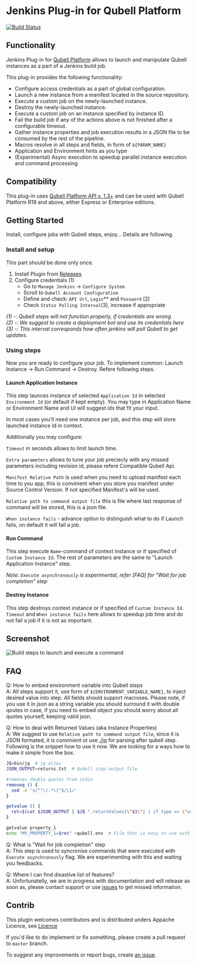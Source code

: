 Jenkins Plug-in for Qubell Platform
===================================

[![Build Status](https://travis-ci.org/qubell/contrib-jenkins-qubell-plugin.png?branch=master)](https://travis-ci.org/qubell/contrib-jenkins-qubell-plugin)

Functionality
-------------

Jenkins Plug-in for [Qubell Platform](http://qubell.com) allows to launch and manipulate Qubell instances as a part of a Jenkins build job.

This plug-in provides the following functionality:

* Configure access credentials as a part of global configuration.
* Launch a new instance from a manifest located in the source repository.
* Execute a custom job on the newly-launched instance.
* Destroy the newly-launched instance.
* Execute a custom job on an instance specified by instance ID.
* Fail the build job if any of the actions above is not finished after a configurable timeout.
* Gather instance properties and job execution results in a JSON file to be consumed by the rest of the pipeline.
* Macros resolve in all steps and fields, in form of `${PARAM_NAME}`
* Application and Environment hints as you type
* (Experimental) Async execution to speedup parallel instance execution and command processing

Compatibility
-------------

This plug-in uses [Qubell Platform API v. 1.3+](http://docs.qubell.com/api/contents.html) and can be used with Qubell Platform R19
and above, either Express or Enterprise editions.

Getting Started
---------------

Install, configure jobs with Qubell steps, enjoy... Details are following.

### Install and setup ###

This part should be done only once.

1. Install Plugin from [Releases](https://github.com/qubell/contrib-jenkins-qubell-plugin/releases)
2. Configure credentials (1)
   - Go to `Manage Jenkins` -> `Configure System`
   - Scroll to `Qubell Account Configuration`
   - Define and check: `API Url`, `Login`** and `Password` (2)
   - Check `Status Polling Interval`(3), increase if appropriate
  
*(1) -: Qubell steps will not function properly, if credentials are wrong*  
*(2) -: We suggest to create a deployment bot and use its credentials here*  
*(3) -: This interval corresponds how often jenkins will poll Qubell to get updates.*

### Using steps ###

Now you are ready to configure your job. To implement common: Launch Instance -> Run Command -> Destroy. Refere following steps.

#### Launch Application Instance ####

This step launces instance of selected `Application Id` in selected `Environment Id` (or default if kept empty). You may type in Application Name or Environment Name and UI will suggest ids that fit your input.

In most cases you'll need one instance per job, and this step will store launched instance Id in context.

Additionally you may configure:

`Timeout` in seconds allows to limit launch time.

`Extra parameters` allows to tune your job preciecly with any missed parameters including revision id, please refere Compatible Qubell Api.

`Manifest Relative Path` is used when you need to upload manifest each time to you app, this is convinient when you store you manifest under Source Control Version. If not specified Manifest's will be used.

`Relative path to command output file` this is file where last response of command will be stored, this is a json file.

`When instance fails` - advance option to distinguish what to do if Launch fails, on default it will fail a job.

#### Run Command ####

This step execute `Name`-command of context instance or if specified of `Custom Instance Id`. The rest of parameters are the same to "Launch Application Instance" step.

*Note: `Execute asynchronously` is experimental, refer [FAQ] for "Wait for job completion" step*

#### Destroy Instance ####

This step destroys context instance or if specified of `Custom Instance Id`. `Timeout` and `When instance fails` here allows to speedup job time and do not fail a job if it is not as important.

Screenshot
----------
![Build steps to launch and execute a command](https://raw.github.com/wiki/qubell/contrib-jenkins-qubell-plugin/build-step-config.png)

FAQ
---

Q: How to embed environment variable into Qubell steps  
A: All steps support it, use form of `${ENVIRONMENT_VARIABLE_NAME}`, to inject desired value into step. All fields should support macroses. Please note, if you use it in json as a string variable you should surround it with double qoutes in case, if you need to embed object you should worry about all quotes yourself, keeping valid json.

Q: How to deal with Returned Values (aka Instance Properties)  
A: We suggest to use `Relative path to command output file`, since it is JSON formated, it is convinient ot use [./jq](http://stedolan.github.io/jq/) for parsing after qubell step. Following is the snippet how to use it now. We are looking for a ways how to make it simple from the box. 

```bash
JQ=bin/jq  # jq alias
JSON_OUTPUT=returns.txt  # Qubell step output file

#removes double quotes from stdin
removeq () {
  sed -e 's/^"\(.*\)"$/\1/'
}

getvalue () {
  ret=$(cat $JSON_OUTPUT | $JQ ".returnValues[\"$1\"] | if type == \"array\" and length == 1 then .[] else . end " | removeq )
}

getvalue property_1
echo "MY_PROPERTY_1=$ret" >qubell.env  # File that is easy to use with "Inject environment variables"
```

Q: What is "Wait for job completion" step  
A: This step is used to syncronise commands that were executed with `Execute asynchronously` flag. We are experimenting with this and waiting you feedbacks.

Q: Where I can find disastive list of features?  
A: Unfortunatelly, we are in progress with documentation and will release as soon as, please contact support or use [issues](https://github.com/qubell/contrib-jenkins-qubell-plugin/issues) to get missed information.

Contrib
-------

This plugin welcomes contributors and is distributed unders Appache Licence, see [Licence](LICENSE)

If you'd like to do implement or fix something, please create a pull request to `master` branch.

To suggest any improvements or report bugs, create [an issue](https://github.com/qubell/contrib-jenkins-qubell-plugin/issues/new).
